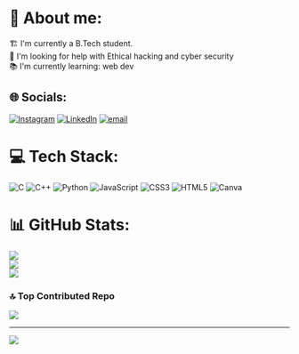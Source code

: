 <h1>💫 About me: </h1>

🏗️ I'm currently a B.Tech student.<br>
🤝 I'm looking for help with Ethical hacking and cyber security<br>
📚 I'm currently learning: web dev<br>


## 🌐 Socials:
[![Instagram](https://img.shields.io/badge/Instagram-%23E4405F.svg?logo=Instagram&logoColor=white)](https://instagram.com/https://www.instagram.com/roy_prince_1234 ) [![LinkedIn](https://img.shields.io/badge/LinkedIn-%230077B5.svg?logo=linkedin&logoColor=white)](https://linkedin.com/in/https://www.linkedin.com/in/roy-prince-veigas-202a61325) [![email](https://img.shields.io/badge/Email-D14836?logo=gmail&logoColor=white)](mailto:royprinceveigas031@gmail.com) 

# 💻 Tech Stack:
![C](https://img.shields.io/badge/c-%2300599C.svg?style=for-the-badge&logo=c&logoColor=white) ![C++](https://img.shields.io/badge/c++-%2300599C.svg?style=for-the-badge&logo=c%2B%2B&logoColor=white) ![Python](https://img.shields.io/badge/python-3670A0?style=for-the-badge&logo=python&logoColor=ffdd54) ![JavaScript](https://img.shields.io/badge/javascript-%23323330.svg?style=for-the-badge&logo=javascript&logoColor=%23F7DF1E) ![CSS3](https://img.shields.io/badge/css3-%231572B6.svg?style=for-the-badge&logo=css3&logoColor=white) ![HTML5](https://img.shields.io/badge/html5-%23E34F26.svg?style=for-the-badge&logo=html5&logoColor=white) ![Canva](https://img.shields.io/badge/Canva-%2300C4CC.svg?style=for-the-badge&logo=Canva&logoColor=white)
# 📊 GitHub Stats:
![](https://github-readme-stats.vercel.app/api?username=royprince12-code&theme=radical&hide_border=false&include_all_commits=false&count_private=false)<br/>
![](https://nirzak-streak-stats.vercel.app/?user=royprince12-code&theme=radical&hide_border=false)<br/>
![](https://github-readme-stats.vercel.app/api/top-langs/?username=royprince12-code&theme=radical&hide_border=false&include_all_commits=false&count_private=false&layout=compact)

### 🔝 Top Contributed Repo
![](https://github-contributor-stats.vercel.app/api?username=royprince12-code&limit=5&theme=dark&combine_all_yearly_contributions=true)

---
[![](https://visitcount.itsvg.in/api?id=royprince12-code&icon=0&color=0)](https://visitcount.itsvg.in)

<!-- Proudly created with GPRM ( https://gprm.itsvg.in ) -->
